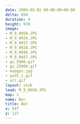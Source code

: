 ```yaml
---
date: 2004-05-02 00:00:00+00:00
delta: 650
duration: 4
height: 978
image:
- M_9_0958.JPG
- M_9_0926.JPG
- M_9_0927.JPG
- M_9_0928.JPG
- M_9_0946.JPG
- M_9_0947.JPG
- gu_5000.gif
- gu_25000.gif
- mapgps.jpg
- path_1.gif
- alt.gif
layout: stub
lead: M_9_0958.JPG
map: 1
name: Boc
title: Boč
x: 547
y: 127
---
```

